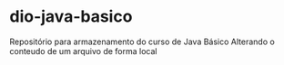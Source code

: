 # dio-java-basico
Repositório para armazenamento do curso de Java Básico
Alterando o conteudo de um arquivo de forma local